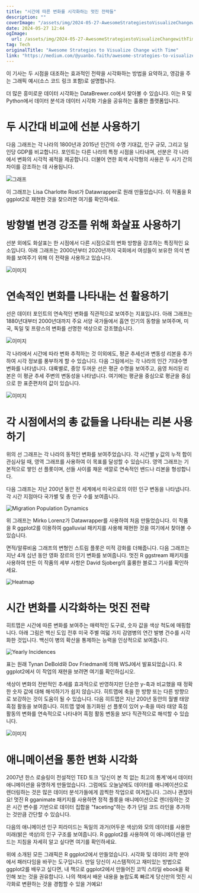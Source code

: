 ```yaml
---
title: "시간에 따른 변화를 시각화하는 멋진 전략들"
description: ""
coverImage: "/assets/img/2024-05-27-AwesomeStrategiestoVisualizeChangewithTime_0.png"
date: 2024-05-27 12:44
ogImage:
  url: /assets/img/2024-05-27-AwesomeStrategiestoVisualizeChangewithTime_0.png
tag: Tech
originalTitle: "Awesome Strategies to Visualize Change with Time"
link: "https://medium.com/@yuanbo.faith/awesome-strategies-to-visualize-change-with-time-f8a7fa8362f2"
---
```


이 기사는 두 시점을 대조하는 효과적인 전략을 시각화하는 방법을 요약하고, 영감을 주는 그래픽 예시(소스 코드 링크 포함)로 설명합니다.

더 많은 흥미로운 데이터 시각화는 DataBrewer.co에서 찾아볼 수 있습니다. 이는 R 및 Python에서 데이터 분석과 데이터 시각화 기술을 공유하는 훌륭한 플랫폼입니다.

# 두 시간대 비교에 선분 사용하기

다음 그래프는 각 나라의 1800년과 2015년 인간의 수명 기대값, 인구 규모, 그리고 일인당 GDP를 비교합니다. 포인트는 다른 나라의 특정 시점을 나타내며, 선분은 각 나라에서 변화의 시각적 궤적을 제공합니다. 더불어 연한 회색 사각형의 사용은 두 시기 간의 차이를 강조하는 데 사용됩니다.

<div class="content-ad"></div>


![그래프](/assets/img/2024-05-27-AwesomeStrategiestoVisualizeChangewithTime_0.png)

이 그래프는 Lisa Charlotte Rost가 Datawrapper로 원래 만들었습니다. 이 작품을 R ggplot2로 재현한 것을 찾으려면 여기를 확인하세요.

# 방향별 변경 강조를 위해 화살표 사용하기

선분 외에도 화살표는 한 시점에서 다른 시점으로의 변화 방향을 강조하는 특징적인 요소입니다. 아래 그래프는 2000년부터 2020년까지 국회에서 여성들이 보유한 의석 변화를 보여주기 위해 이 전략을 사용하고 있습니다.


<div class="content-ad"></div>


![이미지](/assets/img/2024-05-27-AwesomeStrategiestoVisualizeChangewithTime_1.png)

# 연속적인 변화를 나타내는 선 활용하기

선은 데이터 포인트의 연속적인 변화를 직관적으로 보여주는 지표입니다. 아래 그래프는 1880년대부터 2000년대까지 주요 서양 국가들에서 흡연 인기의 동향을 보여주며, 미국, 독일 및 프랑스의 변화를 선명한 색상으로 강조했습니다.

![이미지](/assets/img/2024-05-27-AwesomeStrategiestoVisualizeChangewithTime_2.png)


<div class="content-ad"></div>

각 나라에서 시간에 따라 변화 추적하는 것 이외에도, 평균 추세선과 변동성 리본을 추가하여 시각 정보를 풍부하게 할 수 있습니다. 다음 그림에서는 각 나라의 인간 기대수명 변화를 나타냅니다. 대륙별로, 중앙 두꺼운 선은 평균 수명을 보여주고, 음영 처리된 리본은 이 평균 추세 주변의 변동성을 나타냅니다. 여기에는 평균을 중심으로 평균을 중심으로 한 표준편차의 값이 있습니다.

![이미지](/assets/img/2024-05-27-AwesomeStrategiestoVisualizeChangewithTime_3.png)

# 각 시점에서의 총 값들을 나타내는 리본 사용하기

위의 선 그래프는 각 나라의 동적인 변화를 보여주었습니다. 각 시간별 y 값의 누적 합이 관심사일 때, 영역 그래프를 사용하여 이 목표를 달성할 수 있습니다. 영역 그래프는 기본적으로 쌓인 선 플롯이며, 선들 사이를 채운 색깔로 연속적인 밴드나 리본을 형성합니다.

<div class="content-ad"></div>

다음 그래프는 지난 200년 동안 전 세계에서 미국으로의 이민 인구 변동을 나타냅니다. 각 시간 지점마다 국가별 및 총 인구 수를 보여줍니다.

![Migration Population Dynamics](/assets/img/2024-05-27-AwesomeStrategiestoVisualizeChangewithTime_4.png)

위 그래프는 Mirko Lorenz가 Datawrapper를 사용하여 처음 만들었습니다. 이 작품을 R ggplot2를 이용하여 ggalluvial 패키지를 사용해 재현한 것을 여기에서 찾아볼 수 있습니다.

면적/알류비움 그래프의 변형인 스트림 플롯은 미적 강화를 더해줍니다. 다음 그래프는 지난 4개 십년 동안 영화 장르의 인기 변화를 보여줍니다. 멋진 R ggstream 패키지를 사용하여 만든 이 작품의 세부 사항은 David Sjoberg의 훌륭한 블로그 기사를 확인하세요.

<div class="content-ad"></div>


![Heatmap](/assets/img/2024-05-27-AwesomeStrategiestoVisualizeChangewithTime_5.png)

# 시간 변화를 시각화하는 멋진 전략

히트맵은 시간에 따른 변화를 보여주는 매력적인 도구로, 숫자 값을 색상 척도에 매핑합니다. 아래 그림은 백신 도입 전후 미국 주별 여덟 가지 감염병의 연간 발병 건수를 시각화한 것입니다. 백신이 병의 확산을 통제하는 능력을 인상적으로 보여줍니다.

![Yearly Incidences](/assets/img/2024-05-27-AwesomeStrategiestoVisualizeChangewithTime_6.png)


<div class="content-ad"></div>

표는 원래 Tynan DeBold와 Dov Friedman에 의해 WSJ에서 발표되었습니다. R ggplot2에서 이 작업의 재현을 보려면 여기를 확인하십시오.

색상이 변화의 전반적인 추세를 효과적으로 반영하지만 단순한 y-축과 비교했을 때 정확한 숫자 값에 대해 해석하기가 쉽지 않습니다. 히트맵에 축을 한 방향 또는 다른 방향으로 보강하는 것이 도움이 될 수 있습니다. 다음 히트맵은 지난 200년 동안의 월별 태양 흑점 활동을 보여줍니다. 히트맵 옆에 동기화된 선 플롯이 있어 y-축을 따라 태양 흑점 활동의 변화를 연속적으로 나타내어 흑점 활동 변동을 보다 직관적으로 해석할 수 있습니다.

![이미지](/assets/img/2024-05-27-AwesomeStrategiestoVisualizeChangewithTime_7.png)

# 애니메이션을 통한 변화 시각화

<div class="content-ad"></div>

2007년 한스 로슬링이 전설적인 TED 토크 '당신이 본 적 없는 최고의 통계'에서 데이터 애니메이션을 유명하게 만들었습니다. 그럼에도 오늘날에도 데이터를 애니메이션으로 렌더링하는 것은 많은 데이터 분석가들에게 끔찍한 작업으로 여겨집니다. 그러나 괜찮아요! 멋진 R gganimate 패키지를 사용하면 정적 플롯을 애니메이션으로 렌더링하는 것은 시간 변수를 기반으로 데이터 집합을 "faceting"하는 추가 단일 코드 라인을 추가하는 것만큼 간단할 수 있습니다.

다음의 애니메이션 인구 피라미드는 독일의 과거(어두운 색상)와 모의 데이터를 사용한 미래(밝은 색상)의 인구 구조를 보여줍니다. R ggplot2를 사용하여 이 애니메이션을 만드는 지침을 자세히 알고 싶다면 여기를 확인하세요.

위에 소개된 모든 그래픽은 R ggplot2에서 만들었습니다. 시각화 및 데이터 과학 분야에서 패러다임을 바꾸는 도구입니다. 만일 당신이 시스템적이고 재미있는 방법으로 ggplot2를 배우고 싶다면, 내 책으로 ggplot2에서 만들어진 코믹 스타일 ebook을 확인해 보는 것을 권유합니다. 나의 책에서 배운 내용을 놀랍도록 빠르게 당신만의 멋진 시각화로 변환하는 것을 경험할 수 있을 거예요!
